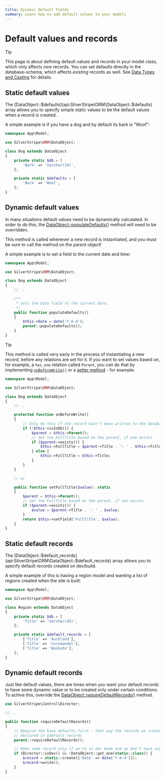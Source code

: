 ```yaml
---
title: Dynamic Default Fields
summary: Learn how to add default values to your models
---
```


# Default values and records

> [!TIP]
> This page is about defining default values and records in your model class, which only affects *new* records. You can set defaults directly in the database-schema, which affects *existing* records as well. See
> [Data Types and Casting](/developer_guides/model/data_types_and_casting/#default-values) for details.

## Static default values

The [DataObject::$defaults](api:SilverStripe\ORM\DataObject::$defaults) array allows you to specify simple static values to be the default values when a record is created.

A simple example is if you have a dog and by default its bark is "Woof":

```php
namespace App\Model;

use SilverStripe\ORM\DataObject;

class Dog extends DataObject
{
    private static $db = [
        'Bark' => 'Varchar(10)',
    ];

    private static $defaults = [
        'Bark' => 'Woof',
    ];
}
```

## Dynamic default values

In many situations default values need to be dynamically calculated. In order to do this, the
[DataObject::populateDefaults()](api:SilverStripe\ORM\DataObject::populateDefaults()) method will need to be overridden.

This method is called whenever a new record is instantiated, and you must be sure to call the method on the parent
object!

A simple example is to set a field to the current date and time:

```php
namespace App\Model;

use SilverStripe\ORM\DataObject;

class Dog extends DataObject
{
    // ...

    /**
     * Sets the Date field to the current date.
     */
    public function populateDefaults()
    {
        $this->Date = date('Y-m-d');
        parent::populateDefaults();
    }
}
```

> [!TIP]
> This method is called very early in the process of instantiating a new record, before any relations are set for it. If you want to set values based on, for example, a `has_one` relation called `Parent`, you can do that by implementing [`onBeforeWrite()`](/developer_guides/model/extending_dataobjects/#onbeforewrite) or a [setter method](/developer_guides/model/data_types_and_casting/#overriding) - for example:
>
> ```php
> namespace App\Model;
>
> use SilverStripe\ORM\DataObject;
>
> class Dog extends DataObject
> {
>     // ...
>
>     protected function onBeforeWrite()
>     {
>         // Only do this if the record hasn't been written to the database yet (optional)
>         if (!$this->isInDb()) {
>             $parent = $this->Parent();
>             // Set the FullTitle based on the parent, if one exists
>             if ($parent->exists()) {
>                 $this->FullTitle = $parent->Title . ': ' . $this->Title;
>             } else {
>                 $this->FullTitle = $this->Title;
>             }
>         }
>     }
>
>     // or
>
>     public function setFullTitle($value): static
>     {
>         $parent = $this->Parent();
>         // Set the FullTitle based on the parent, if one exists
>         if ($parent->exists()) {
>             $value = $parent->Title . ': ' . $value;
>         }
>         return $this->setField('FullTitle', $value);
>     }
> }
> ```

## Static default records

The [DataObject::$default_records](api:SilverStripe\ORM\DataObject::$default_records) array allows you to specify default records created on dev/build.

A simple example of this is having a region model and wanting a list of regions created when the site is built:

```php
namespace App\Model;

use SilverStripe\ORM\DataObject;

class Region extends DataObject
{
    private static $db = [
        'Title' => 'Varchar(45)',
    ];

    private static $default_records = [
        ['Title' => 'Auckland'],
        ['Title' => 'Coromandel'],
        ['Title' => 'Waikato'],
    ];
}
```

## Dynamic default records

Just like default values, there are times when you want your default *records* to have some dynamic value or to be created only under certain conditions. To achive this, override the
[DataObject::requireDefaultRecords()](api:SilverStripe\ORM\DataObject::requireDefaultRecords()) method.

```php
use SilverStripe\Control\Director;

//...

public function requireDefaultRecords()
{
    // Require the base defaults first - that way the records we create below won't interfere with any
    // declared in $default_records
    parent::requireDefaultRecords();

    // Make some record only if we're in dev mode and we don't have any of the current class yet.
    if (Director::isDev() && !DataObject::get_one(static::class)) {
        $record = static::create(['Date' => date('Y-m-d')]);
        $record->write();
    }
}
```
